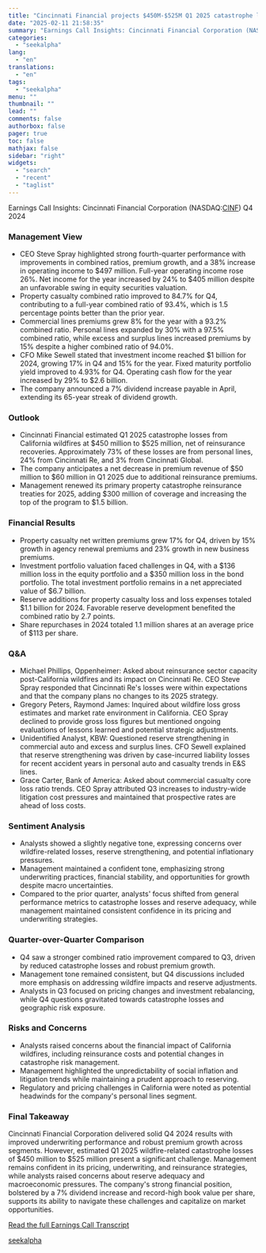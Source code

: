 ```yaml
---
title: "Cincinnati Financial projects $450M-$525M Q1 2025 catastrophe losses amid wildfire impact"
date: "2025-02-11 21:58:35"
summary: "Earnings Call Insights: Cincinnati Financial Corporation (NASDAQ:CINF) Q4 2024 Management View CEO Steve Spray highlighted strong fourth-quarter performance with improvements in combined ratios, premium growth, and a 38% increase in operating income to $497 million. Full-year operating income rose 26%. Net income for the year increased by 24% to $405..."
categories:
  - "seekalpha"
lang:
  - "en"
translations:
  - "en"
tags:
  - "seekalpha"
menu: ""
thumbnail: ""
lead: ""
comments: false
authorbox: false
pager: true
toc: false
mathjax: false
sidebar: "right"
widgets:
  - "search"
  - "recent"
  - "taglist"
---
```


Earnings Call Insights: Cincinnati Financial Corporation (NASDAQ:[CINF](https://seekingalpha.com/symbol/CINF "Cincinnati Financial Corporation")) Q4 2024

### Management View

* CEO Steve Spray highlighted strong fourth-quarter performance with improvements in combined ratios, premium growth, and a 38% increase in operating income to $497 million. Full-year operating income rose 26%. Net income for the year increased by 24% to $405 million despite an unfavorable swing in equity securities valuation.
* Property casualty combined ratio improved to 84.7% for Q4, contributing to a full-year combined ratio of 93.4%, which is 1.5 percentage points better than the prior year.
* Commercial lines premiums grew 8% for the year with a 93.2% combined ratio. Personal lines expanded by 30% with a 97.5% combined ratio, while excess and surplus lines increased premiums by 15% despite a higher combined ratio of 94.0%.
* CFO Mike Sewell stated that investment income reached $1 billion for 2024, growing 17% in Q4 and 15% for the year. Fixed maturity portfolio yield improved to 4.93% for Q4. Operating cash flow for the year increased by 29% to $2.6 billion.
* The company announced a 7% dividend increase payable in April, extending its 65-year streak of dividend growth.

### Outlook

* Cincinnati Financial estimated Q1 2025 catastrophe losses from California wildfires at $450 million to $525 million, net of reinsurance recoveries. Approximately 73% of these losses are from personal lines, 24% from Cincinnati Re, and 3% from Cincinnati Global.
* The company anticipates a net decrease in premium revenue of $50 million to $60 million in Q1 2025 due to additional reinsurance premiums.
* Management renewed its primary property catastrophe reinsurance treaties for 2025, adding $300 million of coverage and increasing the top of the program to $1.5 billion.

### Financial Results

* Property casualty net written premiums grew 17% for Q4, driven by 15% growth in agency renewal premiums and 23% growth in new business premiums.
* Investment portfolio valuation faced challenges in Q4, with a $136 million loss in the equity portfolio and a $350 million loss in the bond portfolio. The total investment portfolio remains in a net appreciated value of $6.7 billion.
* Reserve additions for property casualty loss and loss expenses totaled $1.1 billion for 2024. Favorable reserve development benefited the combined ratio by 2.7 points.
* Share repurchases in 2024 totaled 1.1 million shares at an average price of $113 per share.

### Q&A

* Michael Phillips, Oppenheimer: Asked about reinsurance sector capacity post-California wildfires and its impact on Cincinnati Re. CEO Steve Spray responded that Cincinnati Re's losses were within expectations and that the company plans no changes to its 2025 strategy.
* Gregory Peters, Raymond James: Inquired about wildfire loss gross estimates and market rate environment in California. CEO Spray declined to provide gross loss figures but mentioned ongoing evaluations of lessons learned and potential strategic adjustments.
* Unidentified Analyst, KBW: Questioned reserve strengthening in commercial auto and excess and surplus lines. CFO Sewell explained that reserve strengthening was driven by case-incurred liability losses for recent accident years in personal auto and casualty trends in E&S lines.
* Grace Carter, Bank of America: Asked about commercial casualty core loss ratio trends. CEO Spray attributed Q3 increases to industry-wide litigation cost pressures and maintained that prospective rates are ahead of loss costs.

### Sentiment Analysis

* Analysts showed a slightly negative tone, expressing concerns over wildfire-related losses, reserve strengthening, and potential inflationary pressures.
* Management maintained a confident tone, emphasizing strong underwriting practices, financial stability, and opportunities for growth despite macro uncertainties.
* Compared to the prior quarter, analysts' focus shifted from general performance metrics to catastrophe losses and reserve adequacy, while management maintained consistent confidence in its pricing and underwriting strategies.

### Quarter-over-Quarter Comparison

* Q4 saw a stronger combined ratio improvement compared to Q3, driven by reduced catastrophe losses and robust premium growth.
* Management tone remained consistent, but Q4 discussions included more emphasis on addressing wildfire impacts and reserve adjustments.
* Analysts in Q3 focused on pricing changes and investment rebalancing, while Q4 questions gravitated towards catastrophe losses and geographic risk exposure.

### Risks and Concerns

* Analysts raised concerns about the financial impact of California wildfires, including reinsurance costs and potential changes in catastrophe risk management.
* Management highlighted the unpredictability of social inflation and litigation trends while maintaining a prudent approach to reserving.
* Regulatory and pricing challenges in California were noted as potential headwinds for the company's personal lines segment.

### Final Takeaway

Cincinnati Financial Corporation delivered solid Q4 2024 results with improved underwriting performance and robust premium growth across segments. However, estimated Q1 2025 wildfire-related catastrophe losses of $450 million to $525 million present a significant challenge. Management remains confident in its pricing, underwriting, and reinsurance strategies, while analysts raised concerns about reserve adequacy and macroeconomic pressures. The company's strong financial position, bolstered by a 7% dividend increase and record-high book value per share, supports its ability to navigate these challenges and capitalize on market opportunities.

[Read the full Earnings Call Transcript](https://seekingalpha.com/symbol/CINF/earnings/transcripts)

[seekalpha](https://seekingalpha.com/news/4406338-cincinnati-financial-projects-450m-525m-q1-2025-catastrophe-losses-amid-wildfire-impact)
